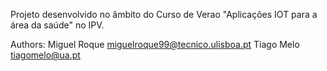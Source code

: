 
Projeto desenvolvido no âmbito do Curso de Verao "Aplicações IOT para a área da saúde" no IPV.

Authors:
Miguel Roque <miguelroque99@tecnico.ulisboa.pt>
Tiago Melo <tiagomelo@ua.pt>
